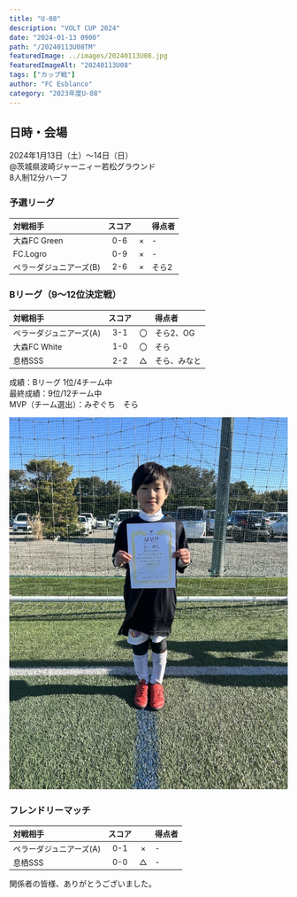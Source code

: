 ```yaml
---
title: "U-08"
description: "VOLT CUP 2024"
date: "2024-01-13 0900"
path: "/20240113U08TM"
featuredImage: ../images/20240113U08.jpg
featuredImageAlt: "20240113U08"
tags: ["カップ戦"]
author: "FC Esblanco"
category: "2023年度U-08"
---
```


## 日時・会場

2024年1月13日（土）～14日（日）<br>
@茨城県波崎ジャーニィー若松グラウンド<br>
8人制12分ハーフ

### 予選リーグ

| 対戦相手| スコア |   | 得点者  |
|:----|:------:|:-:|:--------|
| 大森FC Green | 0-6 | × |-|
| FC.Logro | 0-9 | × |-|
| ペラーダジュニアーズ(B) | 2-6 | × |そら2|


### Bリーグ（9～12位決定戦）

| 対戦相手| スコア |   | 得点者  |
|:----|:------:|:-:|:--------|
| ペラーダジュニアーズ(A) | 3-1 | 〇 |そら2、OG|
| 大森FC White | 1-0 | 〇 |そら|
| 息栖SSS | 2-2 | △ |そら、みなと|

成績：Bリーグ 1位/4チーム中<br>
最終成績：9位/12チーム中<br>
MVP（チーム選出）：みぞぐち　そら<br>

![20240113U08](../images/20240113U08B.jpg "U08CUP")


### フレンドリーマッチ

| 対戦相手| スコア |   | 得点者  |
|:----|:------:|:-:|:--------|
| ペラーダジュニアーズ(A) | 0-1 | × |-|
| 息栖SSS | 0-0 | △ |-|


関係者の皆様、ありがとうございました。